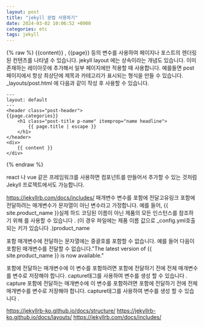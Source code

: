 ```yaml
---
layout: post
title: "jekyll 문법 사용하기"
date: 2024-03-02 10:06:52 +0900
categories: etc
tags: jekyll
---
```

{% raw %} {{content}} , {{page}} 등의 변수를 사용하여 페이지나 포스트의 렌더링 된 컨텐츠를 나타낼 수 있습니다. jekyll layout 에는 상속이라는 개념도 있습니다. 이미 존재하는 레이아웃에 추가해서 일부 페이지에만 적용할 때 사용합니다. 예를들면 post 페이지에서 항상 최상단에 제목과 카테고리가 표시되는 형식을 만들 수 있습니다.
_layouts/post.html 에 다음과 같이 작성 후 사용할 수 있습니다.
```
---
layout: default
---
<header class="post-header">
{{page.categories}}
    <h1 class="post-title p-name" itemprop="name headline">
        {{ page.title | escape }}
    </h1>
</header>
<div>
    {{ content }}
</div>
```
{% endraw %}

react 나 vue 같은 프레임워크를 사용하면 컴포넌트를 만들어서 추가할 수 있는 것처럼 Jekyll 프로젝트에서도 가능합니다.

https://jekyllrb.com/docs/includes/
매개변수 변수를 포함에 전달고유링크
포함에 전달하려는 매개변수가 문자열이 아닌 변수라고 가정합니다. 예를 들어, {{ site.product_name }}실제 하드 코딩된 이름이 아닌 제품의 모든 인스턴스를 참조하기 위해 를 사용할 수 있습니다 . (이 경우 파일에는 제품 이름 값으로 _config.yml호출되는 키가 있습니다 .)product_name

포함 매개변수에 전달하는 문자열에는 중괄호를 포함할 수 없습니다. 예를 들어 다음이 포함된 매개변수를 전달할 수 없습니다."The latest version of {{ site.product_name }} is now available."

포함에 전달하는 매개변수에 이 변수를 포함하려면 포함에 전달하기 전에 전체 매개변수를 변수로 저장해야 합니다. capture태그를 사용하여 변수를 생성 할 수 있습니다 .
capture
포함에 전달하는 매개변수에 이 변수를 포함하려면 포함에 전달하기 전에 전체 매개변수를 변수로 저장해야 합니다. capture태그를 사용하여 변수를 생성 할 수 있습니다 .

https://jekyllrb-ko.github.io/docs/structure/
https://jekyllrb-ko.github.io/docs/layouts/
https://jekyllrb.com/docs/includes/